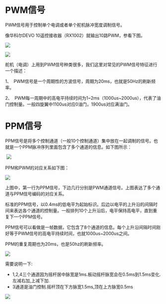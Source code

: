 # PWM信号

PWM信号用于控制单个电调或者单个舵机脉冲宽度调制信号。

像华科尔DEVO 10遥控接收器（RX1002）就输出10路PWM，参看下图。

![](https://images2015.cnblogs.com/blog/1103363/201706/1103363-20170623184715476-1023025600.jpg)

![](https://images2015.cnblogs.com/blog/1103363/201706/1103363-20170623184731929-1165426431.gif)

舵机（电调）上用到PWM信号种类很多，我们这里对常见的PWM信号特征进行一个描述：

1、  PWM信号是一个周期性的方波信号，周期为20ms，也就是50Hz的刷新频率。

2、  PWM每一周期中的高电平持续时间为1~2ms（1000us~2000us），代表了油门控制量。一般四旋翼中1100us对应0油门，1900us对应满油门。

# PPM信号

PPM信号是将多个控制通道（一般10个控制通道）集中放在一起调制的信号。也就是一个PPM脉冲序列里面包含了多个通道的信息。如下图所示：

 ![](https://images2015.cnblogs.com/blog/1103363/201706/1103363-20170623184848554-568100540.gif)

PPM和PWM的对应关系如下图：

![](https://images2015.cnblogs.com/blog/1103363/201706/1103363-20170623184904288-514082198.gif)

上图中，第一行为PPM信号，下边几行分别是PWM通道信号。上图表达了多个通道与PPM信号编码的对应关系。

标准的PPM信号，以0.4ms的低电平为起始标识。后边以电平的上升沿的间隔时间来表达各个通道的控制量。一般排列10个上升沿后，电平保持高电平，直到重复下一个PPM信号。

PPM信号可以看做是一帧数据，它包含了8个通道的信息。每个上升沿间隔时间刚好等于PWM信号的高电平持续时间，也就1000us~2000us之间。

PPM的重复周期也为20ms，也是50hz的刷新频率。

![](https://images2015.cnblogs.com/blog/1103363/201706/1103363-20170623185237976-2056370336.png)

需要说明一下:

- 1,2,4三个通道因为摇杆居中脉宽是1ms.板动摇杆脉宽会在0.5ms到1.5ms变化.左减右加,上减下加.
- 3通道是油门控制.摇杆顶在下方脉宽1.5ms,顶在上方脉宽0.5ms

![](https://images2015.cnblogs.com/blog/1103363/201706/1103363-20170623184446429-1322068429.png)
